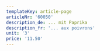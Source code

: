 ```yaml
---
templateKey: article-page
articleNr: '60050'
description_de: ... mit Paprika
description_fr: '... aux poivrons'
unit: '3'
price: '11.50'
---
```


